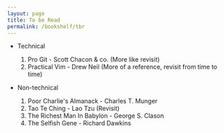 ```yaml
---
layout: page
title: To be Read
permalink: /bookshelf/tbr
---
```


* Technical   
	1. Pro Git - Scott Chacon & co. (More like revisit)    
	2. Practical Vim - Drew Neil (More of a reference, revisit from time to time)

* Non-technical   
	1. Poor Charlie's Almanack - Charles T. Munger
	2. Tao Te Ching - Lao Tzu (Revisit)
	3. The Richest Man In Babylon - George S. Clason   
	4. The Selfish Gene - Richard Dawkins
